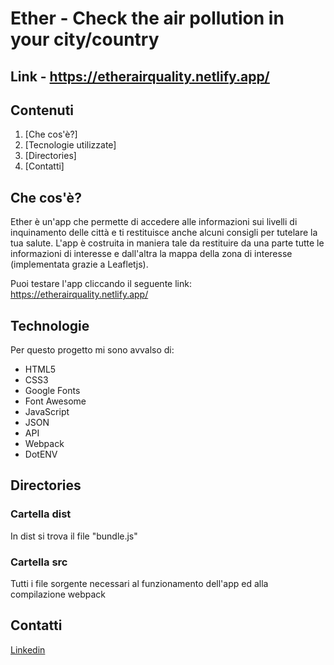 # Ether - Check the air pollution in your city/country

## Link - https://etherairquality.netlify.app/

## Contenuti
1. [Che cos'è?]
2. [Tecnologie utilizzate]
3. [Directories]
4. [Contatti]

## Che cos'è?
Ether è un'app che permette di accedere alle informazioni sui livelli di inquinamento delle città e ti restituisce anche alcuni consigli per tutelare la tua salute.
L'app è costruita in maniera tale da restituire da una parte tutte le informazioni di interesse e dall'altra la mappa della zona di interesse (implementata grazie a Leafletjs).

Puoi testare l'app cliccando il seguente link:  https://etherairquality.netlify.app/

## Technologie
Per questo progetto mi sono avvalso di:
* HTML5
* CSS3
* Google Fonts
* Font Awesome
* JavaScript
* JSON
* API
* Webpack
* DotENV

## Directories
### Cartella dist
In dist si trova il file "bundle.js"

### Cartella src
Tutti i file sorgente necessari al funzionamento dell'app ed alla compilazione webpack 

## Contatti
[Linkedin](https://www.linkedin.com/in/gmusella-uxui/)
